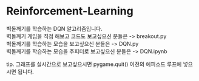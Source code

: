 # Reinforcement-Learning

벽돌깨기를 학습하는 DQN 알고리즘입니다.  
벽돌깨기 게임을 직접 해보고 코드도 보고싶으신 분들은 -> breakout.py  
벽돌깨기를 학습하는 모습을 보고싶으신 분들은 -> DQN.py  
벽돌깨기를 학습하는 모습을 주피터로 보고싶으신 분들은 -> DQN.ipynb  

tip. 그래프를 실시간으로 보고싶으시면 pygame.quit() 이전의 에피소드 루프에 넣으시면 됩니다.
